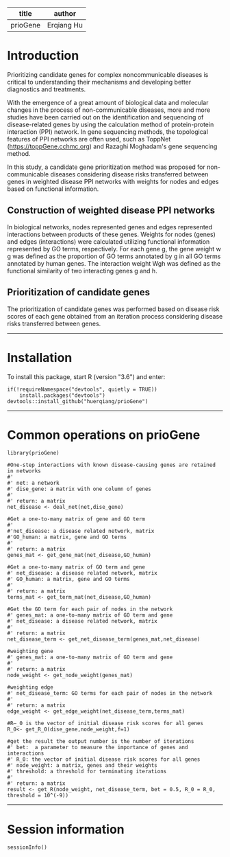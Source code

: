 

| title    | author     |
| -------- | ---------- |
| prioGene | Erqiang Hu |



# Introduction

Prioritizing candidate genes for complex noncommunicable diseases is critical to understanding their mechanisms and developing better diagnostics and treatments.

With the emergence of  a great amount of biological data and molecular changes in the process of non-communicable diseases, more and more studies have been carried out on the identification and sequencing of disease-related genes by using the calculation method of protein-protein interaction (PPI) network.
In gene sequencing methods, the topological features of PPI networks are often used, such as ToppNet (https://toppGene.cchmc.org) and Razaghi Moghadam's gene sequencing method.

In this study, a candidate gene prioritization method was proposed for non-communicable diseases considering disease risks transferred between genes in weighted disease PPI networks with weights for nodes and edges based on functional information.

## Construction of weighted disease PPI networks
In biological networks, nodes represented genes and edges represented interactions between products of these genes. Weights for nodes (genes) and  edges (interactions) were calculated utilizing functional information represented by GO terms, respectively.
For each gene g, the gene weight w g was defined as the proportion of GO terms annotated by g in all GO terms annotated by human genes. The interaction weight Wgh was defined as the functional similarity of two interacting genes g and h.

## Prioritization of candidate genes
The prioritization of candidate genes was performed based on disease risk scores of each gene obtained from an iteration process considering disease risks transferred between genes.

--------

# Installation
To install this package, start R (version "3.6") and enter:

```{r, eval=FALSE, message=FALSE, warning=FALSE}
if(!requireNamespace("devtools", quietly = TRUE))
    install.packages("devtools")
devtools::install_github("huerqiang/prioGene")
```

-------

# Common operations on prioGene
```{r}
library(prioGene)
```

```{r}
#One-step interactions with known disease-causing genes are retained in networks
#'
#' net: a network
#' dise_gene: a matrix with one column of genes
#'
#' return: a matrix
net_disease <- deal_net(net,dise_gene)
```
```{r}
#Get a one-to-many matrix of gene and GO term
#'
#'net_disease: a disease related network, matrix
#'GO_human: a matrix, gene and GO terms
#'
#' return: a matrix
genes_mat <- get_gene_mat(net_disease,GO_human)
```
```{r}
#Get a one-to-many matrix of GO term and gene
#' net_disease: a disease related network, matrix
#' GO_human: a matrix, gene and GO terms
#'
#' return: a matrix
terms_mat <- get_term_mat(net_disease,GO_human)
```
```{r}
#Get the GO term for each pair of nodes in the network
#' genes_mat: a one-to-many matrix of GO term and gene
#' net_disease: a disease related network, matrix
#'
#' return: a matrix
net_disease_term <- get_net_disease_term(genes_mat,net_disease)
```

```{r}
#weighting gene
#' genes_mat: a one-to-many matrix of GO term and gene
#'
#' return: a matrix
node_weight <- get_node_weight(genes_mat)
```
```{r}
#weighting edge
#' net_disease_term: GO terms for each pair of nodes in the network
#'
#' return: a matrix
edge_weight <- get_edge_weight(net_disease_term,terms_mat)
```


```{r}
#R—_0 is the vector of initial disease risk scores for all genes
R_0<- get_R_0(dise_gene,node_weight,f=1)
```

```{r}
#get the result the output number is the number of iterations
#' bet:  a parameter to measure the importance of genes and interactions
#' R_0: the vector of initial disease risk scores for all genes
#' node_weight: a matrix, genes and their weights
#' threshold: a threshold for terminating iterations
#'
#' return: a matrix
result <- get_R(node_weight, net_disease_term, bet = 0.5, R_0 = R_0, threshold = 10^(-9))
```

------

# Session information

```{r}
sessionInfo()
```



